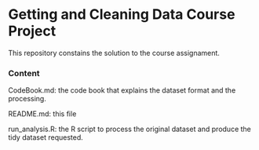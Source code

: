 # Getting and Cleaning Data Course Project

This repository constains the solution to the course assignament.

### Content

CodeBook.md: the code book that explains the dataset format and the processing.

README.md: this file

run_analysis.R: the R script to process the original dataset and produce the tidy dataset requested.
